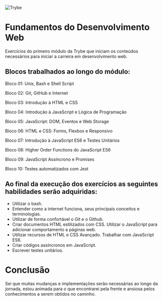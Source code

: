 ![Trybe](https://theme.zdassets.com/theme_assets/9633455/9814df697eaf49815d7df109110815ff887b3457.png)

# Fundamentos do Desenvolvimento Web

Exercícios do primeiro módulo da Trybe que iniciam os conteúdos necessários para iniciar a carreira em desenvolvimento web.

## Blocos trabalhados ao longo do módulo:

Bloco 01: Unix, Bash e Shell Script

Bloco 02: Git, GitHub e Internet

Bloco 03: Introdução à HTML e CSS

Bloco 04: Introdução à JavaScript e Lógica de Programação

Bloco 05: JavaScript: DOM, Eventos e Web Storage

Bloco 06: HTML e CSS: Forms, Flexbox e Responsivo

Bloco 07: Introdução à JavaScript ES6 e Testes Unitários

Bloco 08: Higher Order Functions do JavaScript ES6

Bloco 09: JavaScript Assíncrono e Promises

Bloco 10: Testes automatizados com Jest


## Ao final da execução dos exercícios as seguintes habilidades serão adquiridas:

- Utilizar o bash.
- Entender como a internet funciona, seus principais conceitos e terminologias.
- Utilizar de forma confortável o Git e o Github.
- Criar documentos HTML estilizados com CSS.
Utilizar o JavaScript para adicionar comportamento a páginas web.
- Utilizar recursos de HTML e CSS Avançado.
Trabalhar com JavaScript ES6.
- Criar códigos assíncronos em JavaScript.
- Escrever testes unitários.


# Conclusão

Sei que muitas mudanças e implementações serão necessárias ao longo da jornada, estou animada para o que encontrarei pela frente e ansiosa pelos conhecimentos a serem obtidos no caminho. 
